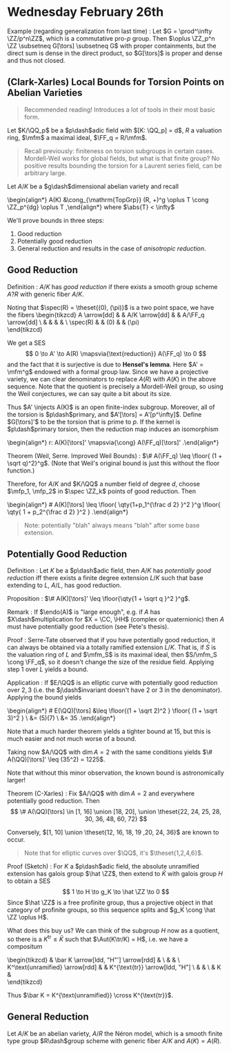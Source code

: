 # Wednesday February 26th

Example (regarding generalization from last time)
: Let $G = \prod^\infty \ZZ/p^n\ZZ$, which is a commutative pro-$p$ group.
  Then $\oplus \ZZ_p^n \ZZ \subsetneq G[\tors] \subsetneq G$ with proper containments, but the direct sum is dense in the direct product, so $G[\tors]$ is proper and dense and thus not closed.


## (Clark-Xarles) Local Bounds for Torsion Points on Abelian Varieties

> Recommended reading! Introduces a lot of tools in their most basic form.

Let $K/\QQ_p$ be a $p\dash$adic field with $[K: \QQ_p] = d$, $R$ a valuation ring, $\mfm$ a maximal ideal, $\FF_q = R/\mfm$.

> Recall previously: finiteness on torsion subgroups in certain cases.
> Mordell-Weil works for global fields, but what is that finite group?
> No positive results bounding the torsion for a Laurent series field, can be arbitrary large.


Let $A/K$ be a $g\dash$dimensional abelian variety and recall 

\begin{align*}
A(K) &\cong_{\mathrm{TopGrp}} (R, +)^g \oplus T \cong \ZZ_p^{dg} \oplus T
,\end{align*}
where $\abs{T} < \infty$

We'll prove bounds in three steps:

1. Good reduction
2. Potentially good reduction
3. General reduction and results in the case of *anisotropic reduction*.

## Good Reduction

Definition
: $A/K$ has *good reduction* if there exists a smooth group scheme $A?R$ with generic fiber $A/K$.

Noting that $\spec(R) = \theset{(0), (\pi)}$ is a two point space, we have the fibers
\begin{tikzcd}
A \arrow[dd] &  & A/K \arrow[dd] &  & A/\FF_q \arrow[dd] \\
             &  &                &  &                    \\
\spec(R)     &  & (0)            &  & (\pi)             
\end{tikzcd}

We get a SES
$$
0 \to A' \to A(R) \mapsvia{\text{reduction}} A(\FF_q) \to 0
$$
and the fact that it is surjective is due to **Hensel's lemma**.
Here $A' = \mfm^g$ endowed with a formal group law.
Since we have a projective variety, we can clear denominators to replace $A(R)$ with $A(K)$ in the above sequence.
Note that the quotient is precisely a Mordell-Weil group, so using the Weil conjectures, we can say quite a bit about its size.

Thus $A' \injects A(K)$ is an open finite-index subgroup.
Moreover, all of the torsion is $p\dash$primary, and $A'[\tors] = A'[p^\infty]$.
Define $G[\tors]'$ to be the torsion that is prime to $p$.
If the kernel is $p\dash$primary torsion, then the reduction map induces an isomorphism 

\begin{align*}
r: A(K)[\tors]' \mapsvia{\cong} A(\FF_q)[\tors]'
.\end{align*}

Theorem (Weil, Serre. Improved Weil Bounds)
: $\# A(\FF_q) \leq \floor{ (1 + \sqrt q)^2}^g$.
  (Note that Weil's original bound is just this without the floor function.) 

Therefore, for $A/K$ and $K/\QQ$ a number field of degree $d$,
choose $\mfp_1, \mfp_2$ in $\spec \ZZ_k$ points of good reduction.
Then

\begin{align*}
\# A(K)[\tors] \leq \floor{ \qty{1+p_1^{\frac d 2}   }^2  }^g
\floor{ \qty{ 1 + p_2^{\frac d 2}  }^2  }
.\end{align*}

> Note: potentially "blah" always means "blah" after some base extension.

## Potentially Good Reduction

Definition
: Let $K$ be a $p\dash$adic field, then $A/K$ has *potentially good reduction* iff there exists a finite degree extension $L/K$ such that base extending to $L$, $A/L$, has good reduction.

Proposition
: $\# A(K)[\tors]' \leq \floor{\qty{1 + \sqrt q  }^2  }^g$.

Remark
: If $\endo(A)$ is "large enough", e.g. if $A$ has $X\dash$multiplication for $X = \CC, \HH$ (complex or quaternionic) then $A$ must have potentially good reduction (see Pete's thesis).

Proof
: Serre-Tate observed that if you have potentially good reduction, it can always be obtained via a totally ramified extension $L/K$.
  That is, if $S$ is the valuation ring of $L$ and $\mfm_S$ is its maximal ideal, then $S/\mfm_S \cong \FF_q$, so it doesn't change the size of the residue field.
  Applying step 1 over $L$ yields a bound.

Application
: If $E/\QQ$ is an elliptic curve with potentially good reduction over $2, 3$ (i.e. the $j\dash$invariant doesn't have 2 or 3 in the denominator).
  Applying the bound yields 

  \begin{align*}
  \# E(\QQ)[\tors] 
  &\leq \floor{(1 + \sqrt 2)^2  } \floor{ (1 + \sqrt 3)^2 } \\
  &= (5)(7) \\
  &= 35
  .\end{align*}

  Note that a much harder theorem yields a tighter bound at $15$, but this is much easier and not much worse of a bound.

  Taking now $A/\QQ$ with $\dim A = 2$ with the same conditions yields 
  $\# A(\QQ)[\tors]' \leq (35^2) = 1225$.

  Note that without this minor observation, the known bound is astronomically larger!

Theorem (C-Xarles)
: Fix $A/\QQ$ with $\dim A = 2$ and everywhere potentially good reduction.
  Then 
  $$
  \# A(\QQ)[\tors] \in [1, 16] \union [18, 20], \union \theset{22, 24, 25, 28, 30, 36, 48, 60, 72}
  $$

  Conversely, $[1, 10] \union \theset{12, 16, 18, 19 ,20, 24, 36}$ are known to occur.

> Note that for elliptic curves over $\QQ$, it's $\theset{1,2,4,6}$.

Proof (Sketch)
: For $K$ a $p\dash$adic field, the absolute unramified extension has galois group $\hat \ZZ$, then extend to $\bar K$ with galois group $H$ to obtain a SES
  $$
  1 \to H \to g_K \to \hat \ZZ \to 0
  $$
  Since $\hat \ZZ$ is a free profinite group, thus a projective object in that category of profinite groups, so this sequence splits and $g_K \cong \hat \ZZ \oplus H$.

  What does this buy us? 
  We can think of the subgroup $H$ now as a quotient, so there is a $K^{\mathrm{tr}} \leq \bar K$ such that $\Aut(K\tr/K) = H$, i.e. we have a compositum

  \begin{tikzcd}
                                  & \bar K \arrow[ldd, "H"'] \arrow[rdd] &                                \\
                                  &                                      &                                \\
  K^\text{unramified} \arrow[rdd] &                                      & K^{\text{tr}} \arrow[ldd, "H"] \\
                                  &                                      &                                \\
                                  & K                                    &                               
  \end{tikzcd}

  Thus $\bar K = K^{\text{unramified}} \cross K^{\text{tr}}$.


## General Reduction 

Let $A/K$ be an abelian variety, $A/R$ the Néron model, which is a smooth finite type group $R\dash$group scheme with generic fiber $A/K$ and $A(K) = A(R)$.

